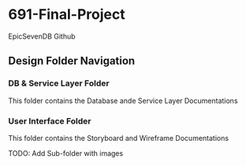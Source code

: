 # 691-Final-Project
EpicSevenDB Github

## Design Folder Navigation

### DB & Service Layer Folder
This folder contains the Database ande Service Layer Documentations

### User Interface Folder
This folder contains the Storyboard and Wireframe Documentations

TODO: Add Sub-folder with images
